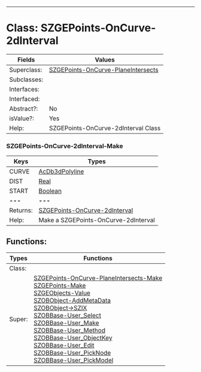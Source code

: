 ---------

# Class:	SZGEPoints-OnCurve-2dInterval

| Fields | Values |
| --------- | --------- |
| Superclass: | [SZGEPoints-OnCurve-PlaneIntersects](SZGEPoints-OnCurve-PlaneIntersects.html) |
| Subclasses: |  |
| Interfaces: |  |
| Interfaced: |  |
| Abstract?: | No |
| isValue?: | Yes |
| Help: | SZGEPoints-OnCurve-2dInterval Class |

### SZGEPoints-OnCurve-2dInterval-Make

| Keys | Types |
| --------- | --------- |
| CURVE | [AcDb3dPolyline](AcDb3dPolyline.html) |
| DIST | [Real](Real.html) |
| START | [Boolean](Boolean.html) |
| **---** | **---** |
| Returns: | [SZGEPoints-OnCurve-2dInterval](SZGEPoints-OnCurve-2dInterval.html) |
| Help: | Make a SZGEPoints-OnCurve-2dInterval |


## Functions:

| Types | Functions |
| --------- | --------- |
| Class: |  |
| Super: | [SZGEPoints-OnCurve-PlaneIntersects-Make](SZGEPoints-OnCurve-PlaneIntersects.html) <br> [SZGEPoints-Make](SZGEPoints.html) <br> [SZGEObjects-Value](SZGEObjects.html) <br> [SZOBObject-AddMetaData](SZOBObject.html) <br> [SZOBObject->SZIX](SZOBObject.html) <br> [SZOBBase-User_Select](SZOBBase.html) <br> [SZOBBase-User_Make](SZOBBase.html) <br> [SZOBBase-User_Method](SZOBBase.html) <br> [SZOBBase-User_ObjectKey](SZOBBase.html) <br> [SZOBBase-User_Edit](SZOBBase.html) <br> [SZOBBase-User_PickNode](SZOBBase.html) <br> [SZOBBase-User_PickModel](SZOBBase.html) |


